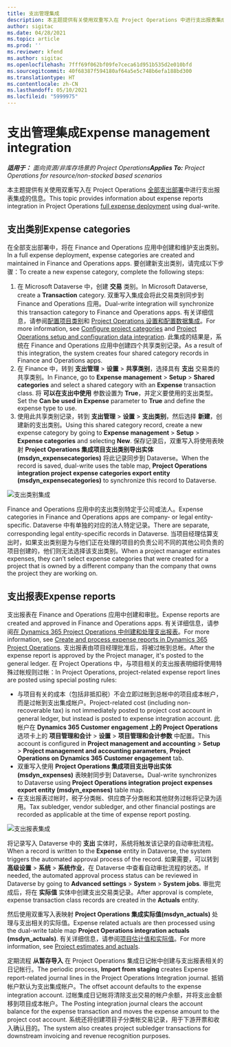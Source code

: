 ```yaml
---
title: 支出管理集成
description: 本主题提供有关使用双重写入在 Project Operations 中进行支出报表集成的信息。
author: sigitac
ms.date: 04/28/2021
ms.topic: article
ms.prod: ''
ms.reviewer: kfend
ms.author: sigitac
ms.openlocfilehash: 7fff69f062bf09fe7ceca61d951b535d2e010bfd
ms.sourcegitcommit: 40f68387f594180af64a5e5c748b6efa188bd300
ms.translationtype: HT
ms.contentlocale: zh-CN
ms.lasthandoff: 05/10/2021
ms.locfileid: "5999975"
---
```

# <a name="expense-management-integration"></a><span data-ttu-id="75a43-103">支出管理集成</span><span class="sxs-lookup"><span data-stu-id="75a43-103">Expense management integration</span></span>

<span data-ttu-id="75a43-104">_**适用于：** 面向资源/非库存场景的 Project Operations_</span><span class="sxs-lookup"><span data-stu-id="75a43-104">_**Applies To:** Project Operations for resource/non-stocked based scenarios_</span></span>

<span data-ttu-id="75a43-105">本主题提供有关使用双重写入在 Project Operations [全部支出部署](../expense/expense-overview.md)中进行支出报表集成的信息。</span><span class="sxs-lookup"><span data-stu-id="75a43-105">This topic provides information about expense reports integration in Project Operations [full expense deployment](../expense/expense-overview.md) using dual-write.</span></span>

## <a name="expense-categories"></a><span data-ttu-id="75a43-106">支出类别</span><span class="sxs-lookup"><span data-stu-id="75a43-106">Expense categories</span></span>

<span data-ttu-id="75a43-107">在全部支出部署中，将在 Finance and Operations 应用中创建和维护支出类别。</span><span class="sxs-lookup"><span data-stu-id="75a43-107">In a full expense deployment, expense categories are created and maintained in Finance and Operations apps.</span></span> <span data-ttu-id="75a43-108">要创建新支出类别，请完成以下步骤：</span><span class="sxs-lookup"><span data-stu-id="75a43-108">To create a new expense category, complete the following steps:</span></span>

1. <span data-ttu-id="75a43-109">在 Microsoft Dataverse 中，创建 **交易** 类别。</span><span class="sxs-lookup"><span data-stu-id="75a43-109">In Microsoft Dataverse, create a **Transaction** category.</span></span> <span data-ttu-id="75a43-110">双重写入集成会将此交易类别同步到 Finance and Operations 应用。</span><span class="sxs-lookup"><span data-stu-id="75a43-110">Dual-write integration will synchronize this transaction category to Finance and Operations apps.</span></span> <span data-ttu-id="75a43-111">有关详细信息，请参阅[配置项目类别](/dynamics365/project-operations/project-accounting/configure-project-categories)和 [Project Operations 设置和配置数据集成](resource-dual-write-setup-integration.md)。</span><span class="sxs-lookup"><span data-stu-id="75a43-111">For more information, see [Configure project categories](/dynamics365/project-operations/project-accounting/configure-project-categories) and [Project Operations setup and configuration data integration](resource-dual-write-setup-integration.md).</span></span> <span data-ttu-id="75a43-112">此集成的结果是，系统在 Finance and Operations 应用中创建四个共享类别记录。</span><span class="sxs-lookup"><span data-stu-id="75a43-112">As a result of this integration, the system creates four shared category records in Finance and Operations apps.</span></span>
2. <span data-ttu-id="75a43-113">在 Finance 中，转到 **支出管理** > **设置** > **共享类别**，选择具有 **支出** 交易类的共享类别。</span><span class="sxs-lookup"><span data-stu-id="75a43-113">In Finance, go to **Expense management** > **Setup** > **Shared categories** and select a shared category with an **Expense** transaction class.</span></span> <span data-ttu-id="75a43-114">将 **可以在支出中使用** 参数设置为 **True**，并定义要使用的支出类型。</span><span class="sxs-lookup"><span data-stu-id="75a43-114">Set the **Can be used in Expense** parameter to **True** and define the expense type to use.</span></span>
3. <span data-ttu-id="75a43-115">使用此共享类别记录，转到 **支出管理** > **设置** > **支出类别**，然后选择 **新建**，创建新的支出类别。</span><span class="sxs-lookup"><span data-stu-id="75a43-115">Using this shared category record, create a new expense category by going to **Expense management** > **Setup** > **Expense categories** and selecting **New**.</span></span> <span data-ttu-id="75a43-116">保存记录后，双重写入将使用表映射 **Project Operations 集成项目支出类别导出实体 (msdyn\_expensecategories)** 将此记录同步到 Dataverse。</span><span class="sxs-lookup"><span data-stu-id="75a43-116">When the record is saved, dual-write uses the table map, **Project Operations integration project expense categories export entity (msdyn\_expensecategories)** to synchronize this record to Dataverse.</span></span>

  ![支出类别集成](./media/DW6ExpenseCategories.png)

<span data-ttu-id="75a43-118">Finance and Operations 应用中的支出类别特定于公司或法人。</span><span class="sxs-lookup"><span data-stu-id="75a43-118">Expense categories in Finance and Operations apps are company- or legal entity-specific.</span></span> <span data-ttu-id="75a43-119">Dataverse 中有单独的对应的法人特定记录。</span><span class="sxs-lookup"><span data-stu-id="75a43-119">There are separate, corresponding legal entity-specific records in Dataverse.</span></span> <span data-ttu-id="75a43-120">当项目经理估算支出时，如果支出类别是为与他们正在处理的项目的负责公司不同的其他公司负责的项目创建的，他们则无法选择该支出类别。</span><span class="sxs-lookup"><span data-stu-id="75a43-120">When a project manager estimates expenses, they can’t select expense categories that were created for a project that is owned by a different company than the company that owns the project they are working on.</span></span> 

## <a name="expense-reports"></a><span data-ttu-id="75a43-121">支出报表</span><span class="sxs-lookup"><span data-stu-id="75a43-121">Expense reports</span></span>

<span data-ttu-id="75a43-122">支出报表在 Finance and Operations 应用中创建和审批。</span><span class="sxs-lookup"><span data-stu-id="75a43-122">Expense reports are created and approved in Finance and Operations apps.</span></span> <span data-ttu-id="75a43-123">有关详细信息，请参阅[在 Dynamics 365 Project Operations 中创建和处理支出报表](/learn/modules/create-process-expense-reports/)。</span><span class="sxs-lookup"><span data-stu-id="75a43-123">For more information, see [Create and process expense reports in Dynamics 365 Project Operations](/learn/modules/create-process-expense-reports/).</span></span> <span data-ttu-id="75a43-124">支出报表由项目经理批准后，将被过帐到总帐。</span><span class="sxs-lookup"><span data-stu-id="75a43-124">After the expense report is approved by the Project manager, it's posted to the general ledger.</span></span> <span data-ttu-id="75a43-125">在 Project Operations 中，与项目相关的支出报表明细将使用特殊过帐规则过帐：</span><span class="sxs-lookup"><span data-stu-id="75a43-125">In Project Operations, project-related expense report lines are posted using special posting rules:</span></span>

  - <span data-ttu-id="75a43-126">与项目有关的成本（包括非抵扣税）不会立即过帐到总帐中的项目成本帐户，而是过帐到支出集成帐户。</span><span class="sxs-lookup"><span data-stu-id="75a43-126">Project-related cost (including non-recoverable tax) is not immediately posted to project cost account in general ledger, but instead is posted to expense integration account.</span></span> <span data-ttu-id="75a43-127">此帐户在 **Dynamics 365 Customer engagement 上的 Project Operations** 选项卡上的 **项目管理和会计** > **设置** > **项目管理和会计参数** 中配置。</span><span class="sxs-lookup"><span data-stu-id="75a43-127">This account is configured in **Project management and accounting** > **Setup** > **Project management and accounting parameters**, **Project Operations on Dynamics 365 Customer engagement** tab.</span></span>
  - <span data-ttu-id="75a43-128">双重写入使用 **Project Operations 集成项目支出导出实体 (msdyn\_expenses)** 表映射同步到 Dataverse。</span><span class="sxs-lookup"><span data-stu-id="75a43-128">Dual-write synchronizes to Dataverse using **Project Operations integration project expenses export entity (msdyn\_expenses)** table map.</span></span>
  - <span data-ttu-id="75a43-129">在支出报表过帐时，税子分类帐、供应商子分类帐和其他财务过帐将记录为适用。</span><span class="sxs-lookup"><span data-stu-id="75a43-129">Tax subledger, vendor subledger, and other financial postings are recorded as applicable at the time of expense report posting.</span></span>

  ![支出报表集成](./media/DW6ExpenseReports.png)

<span data-ttu-id="75a43-131">将记录写入 Dataverse 中的 **支出** 实体时，系统将触发该记录的自动审批流程。</span><span class="sxs-lookup"><span data-stu-id="75a43-131">When a record is written to the **Expense** entity in Dataverse, the system triggers the automated approval process of the record.</span></span> <span data-ttu-id="75a43-132">如果需要，可以转到 **高级设置** > **系统** > **系统作业**，在 Dataverse 中查看自动审批流程的状态。</span><span class="sxs-lookup"><span data-stu-id="75a43-132">If needed, the automated approval process status can be reviewed in Dataverse by going to **Advanced settings** > **System** > **System jobs**.</span></span> <span data-ttu-id="75a43-133">审批完成后，将在 **实际值** 实体中创建支出交易类记录。</span><span class="sxs-lookup"><span data-stu-id="75a43-133">After approval is complete, expense transaction class records are created in the **Actuals** entity.</span></span>

<span data-ttu-id="75a43-134">然后使用双重写入表映射 **Project Operations 集成实际值(msdyn\_actuals)** 处理与支出相关的实际值。</span><span class="sxs-lookup"><span data-stu-id="75a43-134">Expense related actuals are then processed using the dual-write table map **Project Operations integration actuals (msdyn\_actuals)**.</span></span> <span data-ttu-id="75a43-135">有关详细信息，请参阅[项目估计值和实际值](resource-dual-write-estimates-actuals.md)。</span><span class="sxs-lookup"><span data-stu-id="75a43-135">For more information, see [Project estimates and actuals](resource-dual-write-estimates-actuals.md).</span></span>

<span data-ttu-id="75a43-136">定期流程 **从暂存导入** 在 Project Operations 集成日记帐中创建与支出报表相关的日记帐行。</span><span class="sxs-lookup"><span data-stu-id="75a43-136">The periodic process, **Import from staging** creates Expense report-related journal lines in the Project Operations Integration journal.</span></span> <span data-ttu-id="75a43-137">抵销帐户默认为支出集成帐户。</span><span class="sxs-lookup"><span data-stu-id="75a43-137">The offset account defaults to the expense integration account.</span></span> <span data-ttu-id="75a43-138">过帐集成日记帐将清除支出交易的帐户余额，并将支出金额移到项目成本帐户。</span><span class="sxs-lookup"><span data-stu-id="75a43-138">The Posting integration journal clears the account balance for the expense transaction and moves the expense amount to the project cost account.</span></span> <span data-ttu-id="75a43-139">系统还将创建项目子分类帐交易记录，用于下游开票和收入确认目的。</span><span class="sxs-lookup"><span data-stu-id="75a43-139">The system also creates project subledger transactions for downstream invoicing and revenue recognition purposes.</span></span>
